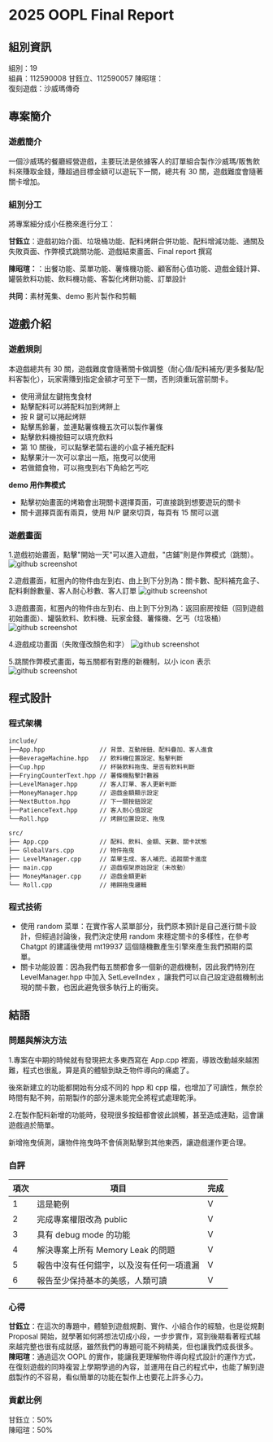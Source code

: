 # 2025 OOPL Final Report

## 組別資訊

組別：19  
組員：112590008 甘鈺立、112590057 陳昭瑄：  
復刻遊戲：沙威瑪傳奇

## 專案簡介

### 遊戲簡介
一個沙威瑪的餐廳經營遊戲，主要玩法是依據客人的訂單組合製作沙威瑪/販售飲料來賺取金錢，賺超過目標金額可以遊玩下一關，總共有 30 關，遊戲難度會隨著關卡增加。  

### 組別分工
將專案細分成小任務來進行分工：  

**甘鈺立**：遊戲初始介面、垃圾桶功能、配料烤餅合併功能、配料增減功能、通關及失敗頁面、作弊模式跳關功能、遊戲結束畫面、Final report 撰寫 

**陳昭瑄：**：出餐功能、菜單功能、薯條機功能、顧客耐心值功能、遊戲金錢計算、罐裝飲料功能、飲料機功能、客製化烤餅功能、訂單設計  

**共同**：素材蒐集、demo 影片製作和剪輯

## 遊戲介紹
### 遊戲規則
本遊戲總共有 30 關，遊戲難度會隨著關卡做調整（耐心值/配料補充/更多餐點/配料客製化），玩家需賺到指定金額才可至下一關，否則須重玩當前關卡。
- 使用滑鼠左鍵拖曳食材
- 點擊配料可以將配料加到烤餅上
- 按 R 鍵可以捲起烤餅
- 點擊馬鈴薯，並連點薯條機五次可以製作薯條
- 點擊飲料機按鈕可以填充飲料
- 第 10 關後，可以點擊老闆右邊的小盒子補充配料
- 點擊果汁一次可以拿出一瓶，拖曳可以使用
- 若做錯食物，可以拖曳到右下角給乞丐吃

**demo 用作弊模式**
- 點擊初始畫面的烤箱會出現關卡選擇頁面，可直接跳到想要遊玩的關卡
- 關卡選擇頁面有兩頁，使用 N/P 鍵來切頁，每頁有 15 關可以選

### 遊戲畫面

1.遊戲初始畫面，點擊"開始一天"可以進入遊戲，"店鋪"則是作弊模式（跳關）。
![github screenshot](https://raw.githubusercontent.com/yulikan/ShawarmaImage/master/homePage1.png)  

2.遊戲畫面，紅圈內的物件由左到右、由上到下分別為：關卡數、配料補充盒子、配料剩餘數量、客人耐心秒數、客人訂單
![github screenshot](https://raw.githubusercontent.com/yulikan/ShawarmaImage/master/GameScreenshot1.png)  

3.遊戲畫面，紅圈內的物件由左到右、由上到下分別為：返回廚房按鈕（回到遊戲初始畫面）、罐裝飲料、飲料機、玩家金錢、薯條機、乞丐（垃圾桶）
![github screenshot](https://raw.githubusercontent.com/yulikan/ShawarmaImage/master/GameScreenshot2.png)  

4.遊戲成功畫面（失敗僅改顏色和字）
![github screenshot](https://raw.githubusercontent.com/yulikan/ShawarmaImage/master/GameWinScreenshot.png) 

5.跳關作弊模式畫面，每五關都有對應的新機制，以小 icon 表示
![github screenshot](https://raw.githubusercontent.com/yulikan/ShawarmaImage/master/GameCheatScreenshot1.png) 

## 程式設計

### 程式架構
```text
include/  
├──App.hpp               // 背景、互動按鈕、配料疊加、客人進食
├──BeverageMachine.hpp   // 飲料機位置設定、點擊判斷
├──Cup.hpp               // 杯裝飲料拖曳、是否有飲料判斷
├──FryingCounterText.hpp // 薯條機點擊計數器  
├──LevelManager.hpp      // 客人訂單、客人更新判斷
├──MoneyManager.hpp      // 遊戲金額顯示設定
├──NextButton.hpp        // 下一關按鈕設定
├──PatienceText.hpp      // 客人耐心值設定
└──Roll.hpp              // 烤餅位置設定、拖曳

src/
├── App.cpp              // 配料、飲料、金額、天數、關卡狀態
├── GlobalVars.cpp       // 物件拖曳
├── LevelManager.cpp     // 菜單生成、客人補充、追蹤關卡進度
├── main.cpp             // 遊戲框架原始設定（未改動）
├── MoneyManager.cpp     // 遊戲金額更新
└── Roll.cpp             // 捲餅拖曳邏輯
```

### 程式技術
- 使用 random 菜單：在實作客人菜單部分，我們原本預計是自己進行關卡設計，但經過討論後，我們決定使用 random 來穩定關卡的多樣性，在參考 Chatgpt 的建議後使用 mt19937 這個隨機數產生引擎來產生我們預期的菜單。
- 關卡功能設置：因為我們每五關都會多一個新的遊戲機制，因此我們特別在 LevelManager.hpp 中加入 SetLevelIndex ，讓我們可以自己設定遊戲機制出現的關卡數，也因此避免很多執行上的衝突。

## 結語

### 問題與解決方法
1.專案在中期的時候就有發現把太多東西寫在 App.cpp 裡面，導致改動越來越困難，程式也很亂，算是真的體驗到缺乏物件導向的痛處了。  
  
後來新建立的功能都開始有分成不同的 hpp 和 cpp 檔，也增加了可讀性，無奈於時間有點不夠，前期製作的部分還未能完全將程式處理乾淨。

2.在製作配料新增的功能時，發現很多按鈕都會彼此誤觸，甚至造成連點，這會讓遊戲過於簡單。

新增拖曳偵測，讓物件拖曳時不會偵測點擊到其他東西，讓遊戲運作更合理。

### 自評

| 項次 | 項目                   | 完成 |
|------|------------------------|-------|
| 1    | 這是範例 |  V  |
| 2    | 完成專案權限改為 public |  V  |
| 3    | 具有 debug mode 的功能  |  V  |
| 4    | 解決專案上所有 Memory Leak 的問題  |  V  |
| 5    | 報告中沒有任何錯字，以及沒有任何一項遺漏  |  V  |
| 6    | 報告至少保持基本的美感，人類可讀  |  V  |

### 心得
**甘鈺立**：在這次的專題中，體驗到遊戲規劃、實作、小組合作的經驗，也是從規劃 Proposal 開始，就學著如何將想法切成小段，一步步實作，寫到後期看著程式越來越完整也很有成就感，雖然我們的專題可能不夠精美，但也讓我們成長很多。  
**陳昭瑄**：通過這次 OOPL 的實作，能讓我更理解物件導向程式設計的運作方式，在復刻遊戲的同時複習上學期學過的內容，並運用在自己的程式中，也能了解到遊戲製作的不容易，看似簡單的功能在製作上也要花上許多心力。

### 貢獻比例
甘鈺立：50%  
陳昭瑄：50%